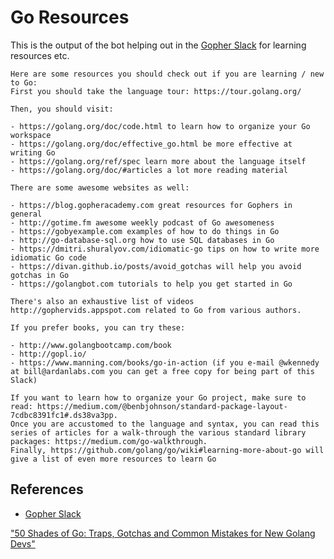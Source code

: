 # Go Resources

This is the output of the bot helping out in the [Gopher Slack][gopherslack] for learning resources etc.

```
Here are some resources you should check out if you are learning / new to Go:
First you should take the language tour: https://tour.golang.org/

Then, you should visit:

- https://golang.org/doc/code.html to learn how to organize your Go workspace
- https://golang.org/doc/effective_go.html be more effective at writing Go
- https://golang.org/ref/spec learn more about the language itself
- https://golang.org/doc/#articles a lot more reading material

There are some awesome websites as well:

- https://blog.gopheracademy.com great resources for Gophers in general
- http://gotime.fm awesome weekly podcast of Go awesomeness
- https://gobyexample.com examples of how to do things in Go
- http://go-database-sql.org how to use SQL databases in Go
- https://dmitri.shuralyov.com/idiomatic-go tips on how to write more idiomatic Go code
- https://divan.github.io/posts/avoid_gotchas will help you avoid gotchas in Go
- https://golangbot.com tutorials to help you get started in Go

There's also an exhaustive list of videos http://gophervids.appspot.com related to Go from various authors.

If you prefer books, you can try these:

- http://www.golangbootcamp.com/book
- http://gopl.io/
- https://www.manning.com/books/go-in-action (if you e-mail @wkennedy at bill@ardanlabs.com you can get a free copy for being part of this Slack)

If you want to learn how to organize your Go project, make sure to read: https://medium.com/@benbjohnson/standard-package-layout-7cdbc8391fc1#.ds38va3pp.
Once you are accustomed to the language and syntax, you can read this series of articles for a walk-through the various standard library packages: https://medium.com/go-walkthrough.
Finally, https://github.com/golang/go/wiki#learning-more-about-go will give a list of even more resources to learn Go
```

## References

- [Gopher Slack][gopherslack]

[gopherslack]: https://invite.slack.golangbridge.org/
["50 Shades of Go: Traps, Gotchas and Common Mistakes for New Golang Devs"](http://devs.cloudimmunity.com/gotchas-and-common-mistakes-in-go-golang/)
